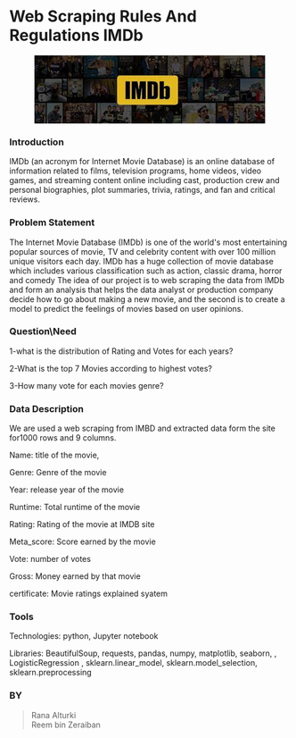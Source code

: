 # Web Scraping Rules And Regulations IMDb




<center><img align="center" src="IMDb.jpg"></center>




### Introduction

IMDb (an acronym for Internet Movie Database) is an online database of information related to films, television programs, home videos, video games, and streaming content online including cast, production crew and personal biographies, plot summaries, trivia, ratings, and fan and critical reviews.



### Problem Statement  

The Internet Movie Database (IMDb) is one of the world's most entertaining popular sources of movie, TV and celebrity content with over 100 million unique visitors each day. IMDb has a huge collection of movie database which includes various classification such as action, classic drama, horror and comedy The idea of our project is to web scraping the data from IMDb and form an analysis that helps the data analyst or production company decide how to go about making a new movie, and the second is to create a model to predict the feelings of movies based on user opinions.


### Question\Need

1-what is the distribution of Rating and Votes for each years?


2-What is the top 7 Movies according to highest votes?


3-How many vote for each movies genre?



### Data Description

We are used a web scraping from IMBD and extracted data form the site for1000 rows and 9 columns.

Name: title of the movie,

Genre: Genre of the movie

Year: release year of the movie

Runtime: Total runtime of the movie

Rating: Rating of the movie at IMDB site

Meta_score: Score earned by the movie

Vote: number of votes

Gross: Money earned by that movie

certificate: Movie ratings explained syatem


### Tools

Technologies: python, Jupyter notebook

Libraries: BeautifulSoup, requests, pandas, numpy, matplotlib, seaborn, , LogisticRegression , sklearn.linear_model, sklearn.model_selection, sklearn.preprocessing



### BY
>Rana Alturki  
>Reem bin Zeraiban
